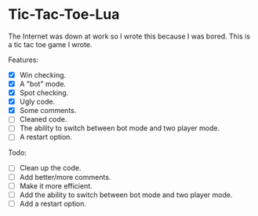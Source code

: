 # Tic-Tac-Toe-Lua
The Internet was down at work so I wrote this because I was bored.
This is a tic tac toe game I wrote.

Features:
- [X] Win checking.
- [X] A "bot" mode.
- [X] Spot checking.
- [X] Ugly code.
- [X] Some comments.
- [ ] Cleaned code.
- [ ] The ability to switch between bot mode and two player mode.
- [ ] A restart option.

Todo:
- [ ] Clean up the code.
- [ ] Add better/more comments.
- [ ] Make it more efficient.
- [ ] Add the ability to switch between bot mode and two player mode.
- [ ] Add a restart option.
